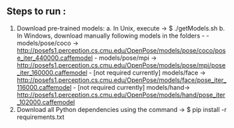 ## Steps to run :

1. Download pre-trained models:
	a. In Unix, execute -> $ ./getModels.sh
	b. In Windows, download manually following models in the folders -
		- models/pose/coco -> http://posefs1.perception.cs.cmu.edu/OpenPose/models/pose/coco/pose_iter_440000.caffemodel
		- models/pose/mpi -> http://posefs1.perception.cs.cmu.edu/OpenPose/models/pose/mpi/pose_iter_160000.caffemodel
		- [not required currently] models/face -> http://posefs1.perception.cs.cmu.edu/OpenPose/models/face/pose_iter_116000.caffemodel
		- [not required currently] models/hand-> http://posefs1.perception.cs.cmu.edu/OpenPose/models/hand/pose_iter_102000.caffemodel
2. Download all Python dependencies using the command -> 
   $ pip install -r requirements.txt